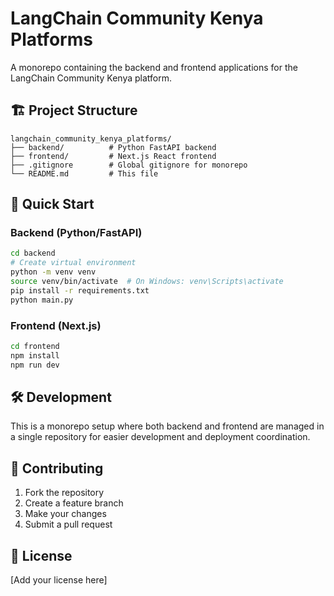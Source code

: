 # LangChain Community Kenya Platforms

A monorepo containing the backend and frontend applications for the LangChain Community Kenya platform.

## 🏗️ Project Structure

```
langchain_community_kenya_platforms/
├── backend/          # Python FastAPI backend
├── frontend/         # Next.js React frontend
├── .gitignore        # Global gitignore for monorepo
└── README.md         # This file
```

## 🚀 Quick Start

### Backend (Python/FastAPI)
```bash
cd backend
# Create virtual environment
python -m venv venv
source venv/bin/activate  # On Windows: venv\Scripts\activate
pip install -r requirements.txt
python main.py
```

### Frontend (Next.js)
```bash
cd frontend
npm install
npm run dev
```

## 🛠️ Development

This is a monorepo setup where both backend and frontend are managed in a single repository for easier development and deployment coordination.

## 📝 Contributing

1. Fork the repository
2. Create a feature branch
3. Make your changes
4. Submit a pull request

## 📄 License

[Add your license here]

